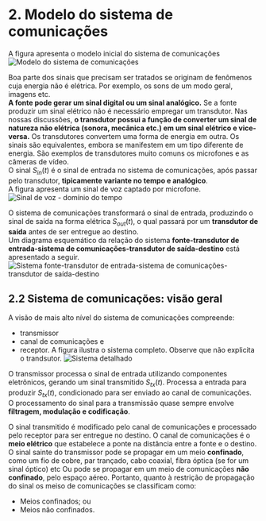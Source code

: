 # 2. Modelo do sistema de comunicações

A figura apresenta o modelo inicial do sistema de comunicações  
![Modelo do sistema de comunicações](modelosiscom.jpg)

Boa parte dos sinais que precisam ser tratados se originam de fenômenos cuja energia não é elétrica. 
Por exemplo, os sons de um modo geral, imagens etc.  
**A fonte pode gerar um sinal digital ou um sinal analógico.** 
Se a fonte produzir um sinal elétrico não é necessário empregar um transdutor. Nas nossas discussões, **o transdutor possui a função de converter 
um sinal de natureza não elétrica (sonora, mecânica etc.) em um sinal elétrico e vice-versa.** 
Os transdutores convertem uma forma de energia em outra. Os sinais são equivalentes,
embora se manifestem em um tipo diferente de energia. São exemplos de transdutores muito comuns os microfones e as câmeras de vídeo.  
O sinal $S_{in}(t)$ é o sinal de entrada no sistema de comunicações, após passar pelo transdutor, 
**tipicamente variante no tempo e analógico**.   
A figura apresenta um sinal de voz captado por microfone.
![Sinal de voz - domínio do tempo](voz.jpg)
   
O sistema de comunicações transformará o sinal de entrada, produzindo o sinal de saída na forma elétrica $S_{out}(t)$, 
o qual passará por um **transdutor de saída** antes de ser entregue ao destino.  
Um diagrama esquemático da relação do sistema **fonte-transdutor de entrada-sistema de comunicações-transdutor de saída-destino** está apresentado a seguir.
![Sistema fonte-transdutor de entrada-sistema de comunicações-transdutor de saída-destino](transdutor.jpg)

## 2.2 Sistema de comunicações: visão geral
A visão de mais alto nível do sistema de comunicações compreende:
- transmissor
- canal de comunicações e
- receptor.
A figura ilustra o sistema completo. Observe que não explicita o trandsutor.
![Sistema detalhado](siscom.jpg)

O transmissor processa o sinal de entrada utilizando componentes eletrônicos, 
gerando um sinal transmitido $S_{tx}(t)$. 
Processa a entrada para produzir $S_{tx}(t)$, condicionado para ser enviado ao canal de comunicações.  
O processamento do sinal para a transmissão quase sempre envolve **filtragem, modulação e codificação**.  

O sinal transmitido é modificado pelo canal de comunicações e processado pelo receptor para ser entregue no destino.
O canal de comunicações é o **meio elétrico** que estabelece a ponte na distância entre a fonte e o destino.  
O sinal sainte do transmissor pode se propagar em um meio **confinado**, como um fio de cobre, par trançado, cabo coaxial, fibra óptica (se for um sinal óptico) etc 
Ou pode se propagar em um meio de comunicações **não confinado**, pelo espaço aéreo. 
Portanto, quanto à restrição de propagação do sinal os meiso de comunicações se classificam como:
- Meios confinados; ou
- Meios não confinados.


